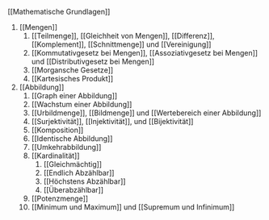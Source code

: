 [[Mathematische Grundlagen]]

1. [[Mengen]]
	1. [[Teilmenge]], [[Gleichheit von Mengen]], [[Differenz]], [[Komplement]], [[Schnittmenge]] und [[Vereinigung]]
	2. [[Kommutativgesetz bei Mengen]], [[Assoziativgesetz bei Mengen]] und [[Distributivgesetz bei Mengen]]
	3. [[Morgansche Gesetze]]
	4. [[Kartesisches Produkt]]
2. [[Abbildung]]
	1. [[Graph einer Abbildung]]
	2. [[Wachstum einer Abbildung]]
	3. [[Urbildmenge]], [[Bildmenge]] und [[Wertebereich einer Abbildung]]
	4. [[Surjektivität]], [[Injektivität]], und [[Bijektivität]]
	5. [[Komposition]]
	6. [[Identische Abbildung]]
	7. [[Umkehrabbildung]]
	8. [[Kardinalität]]
		1. [[Gleichmächtig]]
		2. [[Endlich Abzählbar]]
		3. [[Höchstens Abzählbar]]
		4. [[Überabzählbar]]
	9. [[Potenzmenge]]
	10. [[Minimum und Maximum]] und [[Supremum und Infinimum]]
